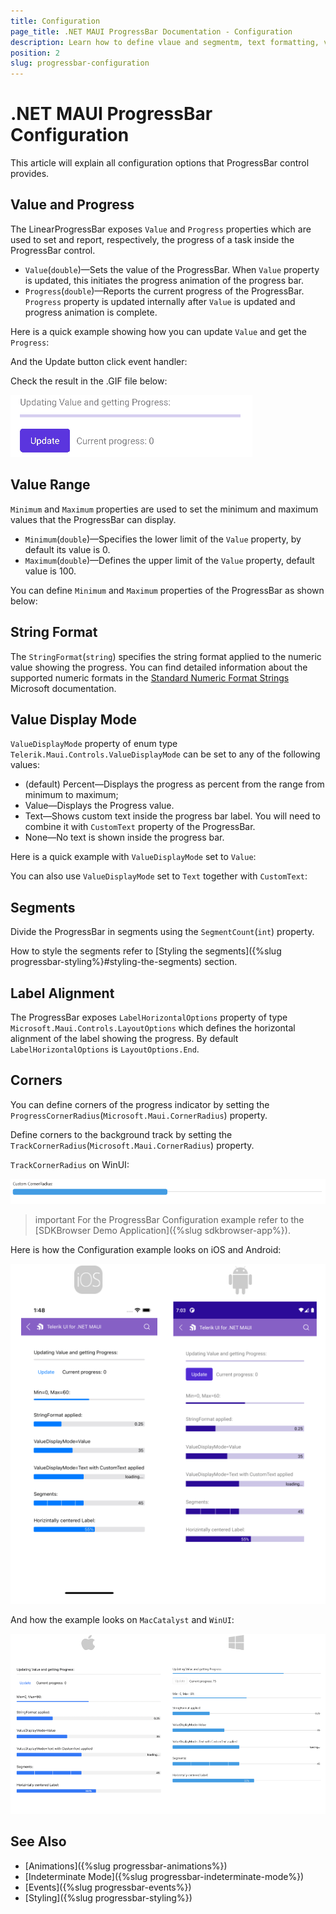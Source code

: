 ```yaml
---
title: Configuration
page_title: .NET MAUI ProgressBar Documentation - Configuration
description: Learn how to define vlaue and segmentm, text formatting, value range and more for the Telerik UI for .NET MAUI ProgressBar control.
position: 2
slug: progressbar-configuration
---
```


# .NET MAUI ProgressBar Configuration

This article will explain all configuration options that ProgressBar control provides.

## Value and Progress

The LinearProgressBar exposes `Value` and `Progress` properties which are used to set and report, respectively, the progress of a task inside the ProgressBar control.

* `Value`(`double`)&mdash;Sets the value of the ProgressBar. When `Value` property is updated, this initiates the progress animation of the progress bar.
* `Progress`(`double`)&mdash;Reports the current progress of the ProgressBar. `Progress` property is updated internally after `Value` is updated and progress animation is complete.

Here is a quick example showing how you can update `Value` and get the `Progress`:

<snippet id='progressbar-configuration-value'/>

And the Update button click event handler:

<snippet id='progressbar-configuration-valueupdated'/>

Check the result in the .GIF file below:

![.NET MAUI ProgressBar Progress Update](images/progressbar-progress-android.gif)

## Value Range

`Minimum` and `Maximum` properties are used to set the minimum and maximum values that the ProgressBar can display.

* `Minimum`(`double`)&mdash;Specifies the lower limit of the `Value` property, by default its value is 0.
* `Maximum`(`double`)&mdash;Defines the upper limit of the `Value` property, default value is 100.

You can define `Minimum` and `Maximum` properties of the ProgressBar as shown below:

<snippet id='progressbar-configuration-minmax'/>

## String Format

The `StringFormat`(`string`) specifies the string format applied to the numeric value showing the progress. You can find detailed information about the supported numeric formats in the [Standard Numeric Format Strings](https://docs.microsoft.com/en-us/dotnet/standard/base-types/standard-numeric-format-strings) Microsoft documentation.

<snippet id='progressbar-configuration-stringformat'/>

## Value Display Mode

`ValueDisplayMode` property of enum type `Telerik.Maui.Controls.ValueDisplayMode` can be set to any of the following values:

* (default) Percent&mdash;Displays the progress as percent from the range from minimum to maximum;
* Value&mdash;Displays the Progress value.
* Text&mdash;Shows custom text inside the progress bar label. You will need to combine it with `CustomText` property of the ProgressBar.
* None&mdash;No text is shown inside the progress bar.

Here is a quick example with `ValueDisplayMode` set to `Value`:

<snippet id='progressbar-configuration-valuedisplaymode'/>

You can also use `ValueDisplayMode` set to `Text` together with `CustomText`:

<snippet id='progressbar-configuration-customtext'/>

## Segments

Divide the ProgressBar in segments using the `SegmentCount`(`int`) property.

<snippet id='progressbar-configuration-segments'/>

How to style the segments refer to [Styling the segments]({%slug progressbar-styling%}#styling-the-segments) section.

## Label Alignment

The ProgressBar exposes `LabelHorizontalOptions` property of type `Microsoft.Maui.Controls.LayoutOptions` which defines the horizontal alignment of the label showing the progress. By default `LabelHorizontalOptions` is `LayoutOptions.End`.

<snippet id='progressbar-configuration-labelalignment' />

## Corners

You can define corners of the progress indicator by setting the `ProgressCornerRadius`(`Microsoft.Maui.CornerRadius`) property. 

Define corners to the background track by setting the `TrackCornerRadius`(`Microsoft.Maui.CornerRadius`) property.

<snippet id='progressbar-styling-corner-radius'/>

`TrackCornerRadius` on WinUI:

![.NET MAUI ProgressBar Corners](images/progressbar-styling-corners.png)

>important For the ProgressBar Configuration example refer to the [SDKBrowser Demo Application]({%slug sdkbrowser-app%}).

Here is how the Configuration example looks on iOS and Android:

![.NET MAUI ProgressBar Configuration](images/progressbar-configuration.png)

And how the example looks on `MacCatalyst` and `WinUI`: 

![.NET MAUI ProgressBar Configuration](images/progressbar-configuration-desktop.png)

## See Also

- [Animations]({%slug progressbar-animations%})
- [Indeterminate Mode]({%slug progressbar-indeterminate-mode%})
- [Events]({%slug progressbar-events%})
- [Styling]({%slug progressbar-styling%})
